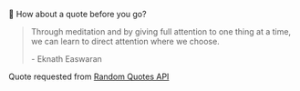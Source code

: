 📣 How about a quote before you go?

> Through meditation and by giving full attention to one thing at a time, we can learn to direct attention where we choose.
>
> <p>- Eknath Easwaran</p>

Quote requested from [Random Quotes API](https://github.com/lukePeavey/quotable)
